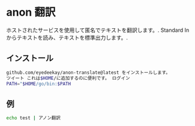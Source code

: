 # anon 翻訳

ホストされたサービスを使用して匿名でテキストを翻訳します。.
Standard In からテキストを読み、テキストを標準出力します。.

## インストール

```sh
github.com/eyedeekay/anon-translate@latest をインストールします。
ツイート これは$HOME/に追加するのに便利です。 ログイン
PATH="$HOME/go/bin:$PATH
```

## 例

```sh
echo test | アノン翻訳
```
